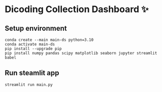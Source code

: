 # Dicoding Collection Dashboard ✨

## Setup environment
```
conda create --main main-ds python=3.10
conda activate main-ds
pip install --upgrade pip
pip install numpy pandas scipy matplotlib seaborn jupyter streamlit babel
```

## Run steamlit app
```
streamlit run main.py
```

